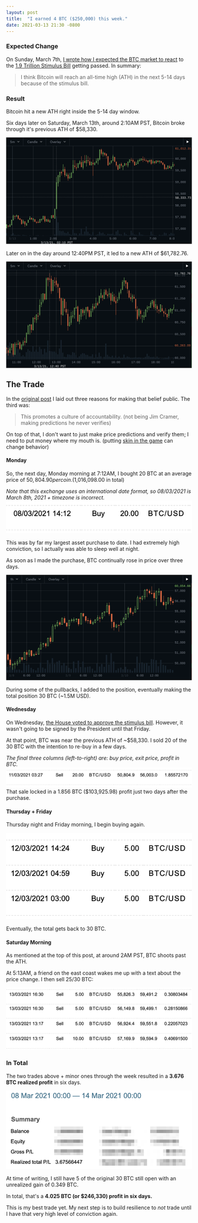 ```yaml
---
layout: post
title:  "I earned 4 BTC ($250,000) this week."
date: 2021-03-13 21:30 -0800
---
```


### Expected Change
On Sunday, March 7th, [I wrote how I expected the BTC market to react](http://huntermonk.com/2021/03/07/bitcoin-rise-from-stimulus.html) to the [1.9 Trillion Stimulus Bill](https://www.washingtonpost.com/us-policy/2021/03/05/stimulus-explainer-basics-checks-unemployment-taxes-spending/) getting passed. In summary:

> I think Bitcoin will reach an all-time high (ATH) in the next 5-14 days because of the stimulus bill. 

### Result
Bitcoin hit a new ATH right inside the 5-14 day window.

Six days later on Saturday, March 13th, around 2:10AM PST, Bitcoin broke through it's previous ATH of $58,330.

![BTC breaking ATH of $58,330](/img/btc-trade/break-ath.png)

Later on in the day around 12:40PM PST, it led to a new ATH of $61,782.76.

![BTC setting new ATH of $61,782.76](/img/btc-trade/new-ath.png)

## The Trade

In the [original post](http://huntermonk.com/2021/03/07/bitcoin-rise-from-stimulus.html) I laid out three reasons for making that belief public. The third was:

> This promotes a culture of accountability. (not being Jim Cramer, making predictions he never verifies)

On top of that, I don't want to just make price predictions and verify them; I need to put money where my mouth is. (putting [skin in the game](https://www.amazon.com/Skin-Game-Hidden-Asymmetries-Daily/dp/0141982659/) can change behavior)

#### Monday
So, the next day, Monday morning at 7:12AM, I bought 20 BTC at an average price of $50,804.90 per coin. ($1,016,098.00 in total)

_Note that this exchange uses an international date format, so 08/03/2021 is March 8th, 2021 + timezone is incorrect._
![BTC purchase](/img/btc-trade/purchase.png)

This was by far my largest asset purchase to date. I had extremely high conviction, so I actually was able to sleep well at night.

As soon as I made the purchase, BTC continually rose in price over three days. 

![rise](/img/btc-trade/rise.png)

During some of the pullbacks, I added to the position, eventually making the total position 30 BTC (~1.5M USD).

#### Wednesday
On Wednesday, [the House voted to approve the stimulus bill](https://edition.cnn.com/politics/live-news/stimulus-house-vote-03-10-21/index.html). However, it wasn't going to be signed by the President until that Friday.

At that point, BTC was near the previous ATH of ~$58,330. I sold 20 of the 30 BTC with the intention to re-buy in a few days. 

_The final three columns (left-to-right) are: buy price, exit price, profit in BTC._
![sale](/img/btc-trade/first-sale.png)
That sale locked in a 1.856 BTC ($103,925.98) profit just two days after the purchase. 

#### Thursday + Friday
Thursday night and Friday morning, I begin buying again.

![second purchase](/img/btc-trade/second-purchase.png)

Eventually, the total gets back to 30 BTC.

#### Saturday Morning

As mentioned at the top of this post, at around 2AM PST, BTC shoots past the ATH. 

At 5:13AM, a friend on the east coast wakes me up with a text about the price change. I then sell 25/30 BTC:

![final sales](/img/btc-trade/final-sales.png)

### In Total

The two trades above + minor ones through the week resulted in a **3.676 BTC realized profit** in six days.

![summary](/img/btc-trade/in-total.png)

At time of writing, I still have 5 of the original 30 BTC still open with an unrealized gain of 0.349 BTC.

In total, that's a **4.025 BTC (or $246,330) profit in six days.**

This is my best trade yet. My next step is to build resilience to *not* trade until I have that very high level of conviction again.
